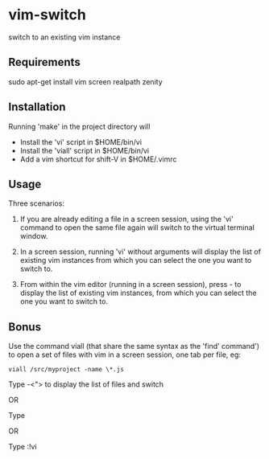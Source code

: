 # vim-switch
switch to an existing vim instance

## Requirements
  sudo apt-get install vim screen realpath zenity

## Installation

  Running 'make' in the project directory will
  - Install the 'vi' script in $HOME/bin/vi
  - Install the 'viall' script in $HOME/bin/vi
  - Add a vim shortcut for shift-V in $HOME/.vimrc

## Usage

  Three scenarios:

1. If you are already editing a file in a screen session, using the 'vi' command to open the same file again will switch to the virtual terminal window.

2. In a screen session, running 'vi' without arguments will display the list of existing vim instances from which you can select the one you want to switch to.

3. From within the vim editor (running in a screen session), press <shift>-<V> to display the list of existing vim instances, from which you can select the one you want to switch to.


## Bonus

Use the command viall (that share the same syntax as the 'find' command') to open a set of files with vim in a screen session, one tab per file, eg:

```viall /src/myproject -name \*.js```

Type <Ctrl>-<"> to display the list of files and switch

OR

Type <Shift><V>

OR

Type :!vi
